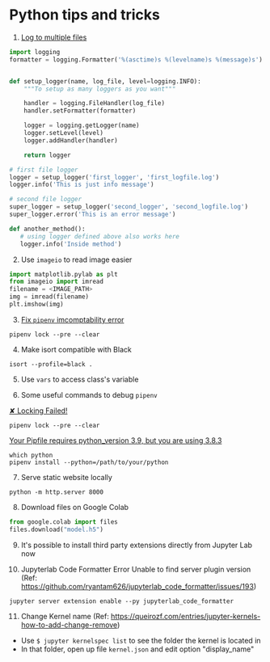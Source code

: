 # Python tips and tricks

1. [Log to multiple files](https://stackoverflow.com/questions/11232230/logging-to-two-files-with-different-settings)

```python
import logging
formatter = logging.Formatter('%(asctime)s %(levelname)s %(message)s')


def setup_logger(name, log_file, level=logging.INFO):
    """To setup as many loggers as you want"""

    handler = logging.FileHandler(log_file)        
    handler.setFormatter(formatter)

    logger = logging.getLogger(name)
    logger.setLevel(level)
    logger.addHandler(handler)

    return logger

# first file logger
logger = setup_logger('first_logger', 'first_logfile.log')
logger.info('This is just info message')

# second file logger
super_logger = setup_logger('second_logger', 'second_logfile.log')
super_logger.error('This is an error message')

def another_method():
   # using logger defined above also works here
   logger.info('Inside method')
```

2. Use `imageio` to read image easier

```python
import matplotlib.pylab as plt
from imageio import imread
filename = <IMAGE_PATH>
img = imread(filename)
plt.imshow(img)
```

3. [Fix `pipenv` imcomptability error](https://stackoverflow.com/questions/51540404/how-to-resolve-python-package-depencencies-with-pipenv)

```
pipenv lock --pre --clear
```

4. Make isort compatible with Black

```
isort --profile=black .
```

5. Use `vars` to access class's variable 

6. Some useful commands to debug `pipenv`

[✘ Locking Failed!](https://stackoverflow.com/questions/51540404/how-to-resolve-python-package-depencencies-with-pipenv)

```
pipenv lock --pre --clear
```

[Your Pipfile requires python_version 3.9, but you are using 3.8.3](https://github.com/pypa/pipenv/issues/2482)

```
which python
pipenv install --python=/path/to/your/python
```

7. Serve static website locally

```
python -m http.server 8000
```

8. Download files on Google Colab

```python
from google.colab import files
files.download("model.h5")
```

9. It's possible to install third party extensions directly from Jupyter Lab now

10. Jupyterlab Code Formatter Error Unable to find server plugin version (Ref: https://github.com/ryantam626/jupyterlab_code_formatter/issues/193)

```
jupyter server extension enable --py jupyterlab_code_formatter
```

11. Change Kernel name (Ref: https://queirozf.com/entries/jupyter-kernels-how-to-add-change-remove)

* Use `$ jupyter kernelspec list` to see the folder the kernel is located in
* In that folder, open up file `kernel.json` and edit option "display_name"
